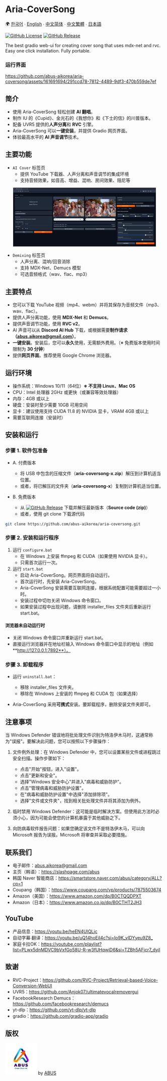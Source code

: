 # Aria-CoverSong

🌍 [한국어](README.kor.md) ∙ [English](README.eng.md) ∙ [中文简体](README.zh.md) ∙ [中文繁體](README.tw.md) ∙ [日本語](README.jpn.md)

[![GitHub License](https://img.shields.io/github/license/abus-aikorea/aria-coversong)](LICENSE)
[![GitHub Release](https://img.shields.io/github/v/release/abus-aikorea/aria-coversong)](https://github.com/abus-aikorea/aria-coversong/releases)

The best gradio web-ui for creating cover song that uses mdx-net and rvc. Easy one click installation. Fully portable.

### 运行界面

https://github.com/abus-aikorea/aria-coversong/assets/161691694/291ccd78-7812-4489-9df3-470b559de7ef

## 简介
* 使用 Aria-CoverSong 轻松创建 **AI 翻唱**。
* 制作 IU 的《Cupid》、金光石的《我想你》和《下士的信》的川普版本。
* 配备 UVR5 提供的**人声分离**和 **RVC** 引擎。
* Aria-CoverSong 可以**一键安装**，并提供 Gradio 网页界面。
* 体验最高水平的 **AI 声音调节**技术。

## 主要功能

* `AI Cover` 标签页
  - 提供 YouTube 下载器、人声分离和声音调节的集成环境
  - 支持音频效果，如音高、增益、混响、房间效果、阻尼等

<p align="center">
  <img style="width: 90%; height: 90%" src="images/main_page.eng.png?raw=true" alt=""/>
</p>  

* `Demixing` 标签页
  - 人声分离、混响/回音消除
  - 支持 MDX-Net、Demucs 模型
  - 可选音频格式（wav、flac、mp3）

## 主要特点
* 您可以下载 YouTube 视频（mp4、webm）并将其保存为音频文件（mp3、wav、flac）。
* 提供人声分离功能，使用 **MDX-Net** 和 **Demucs**。
* 提供声音调节功能，使用 **RVC v2**。
* AI 声音可以从 **Discord AI Hub** 下载，或根据需要**制作请求（abus.aikorea@gmail.com）**。
* **一键安装**。安装后，您可以**永久**使用，无需额外费用。（※ 免费版本使用时间限制为 **30 分钟**）
* 提供**网页界面**。推荐使用 Google Chrome 浏览器。

## 运行环境
* 操作系统：Windows 10/11（64位）**※ 不支持 Linux、Mac OS**
* CPU：Intel 处理器 2GHz 或更快（或兼容等效处理器）
* 内存：4GB 或以上
* 硬盘：安装时至少需要 10GB 可用空间
* 显卡：建议使用支持 CUDA 11.8 的 NVIDIA 显卡，VRAM 4GB 或以上
* 需要互联网连接（安装时）

## 安装和运行

### 步骤 1. 软件包准备
* A. 付费版本
    + 将 USB 中包含的压缩文件（**aria-coversong-x.zip**）解压到计算机适当位置。
    + 或者，将已解压的文件夹（**aria-coversong-x**）复制到计算机适当位置。

* B. 免费版本
  + 从 [![GitHub Release](https://img.shields.io/github/v/release/abus-aikorea/aria-coversong)](https://github.com/abus-aikorea/aria-coversong/releases) 下载并解压最新版本（**Source code (zip)**）
  + 或者，使用 git clone 下载源代码

```bash
git clone https://github.com/abus-aikorea/aria-coversong.git
```

### 步骤 2. 安装和运行程序
1. 运行 `configure.bat`
   - 在 Windows 上安装 ffmpeg 和 CUDA（如果使用 NVIDIA 显卡）。
   - 只需首次运行一次。
2. 运行 `start.bat`
   - 启动 Aria-CoverSong。网页界面将自动运行。
   - 首次运行时，先安装 Aria-CoverSong。
   - Aria-CoverSong 安装需要互联网连接，根据系统配置可能需要超过一小时。
   - 安装过程中切勿关闭 Windows 命令窗口。
   - 如果安装过程中出现问题，请删除 installer_files 文件夹后重新运行 start.bat。

#### 浏览器未自动运行时
- 关闭 Windows 命令窗口并重新运行 start.bat。
- 直接运行浏览器并在地址栏输入 Windows 命令窗口中显示的地址（例如 **http://127.0.0.1:7892**）。

### 步骤 3. 卸载程序
* 运行 `uninstall.bat`：
  - 移除 installer_files 文件夹。
  - 移除在 Windows 上安装的 ffmpeg 和 CUDA 包（如果选择）

* Aria-CoverSong 采用**可携式**安装。要卸载程序，删除安装文件夹即可。

## 注意事项
当 Windows Defender 错误地将批处理文件识别为特洛伊木马时，这通常称为"误报"。要解决此问题，您可以按照以下步骤操作：

1. 文件例外处理：在 Windows Defender 中，您可以设置某些文件或进程跳过安全扫描。操作步骤如下：
   * 点击"开始"按钮，进入"设置"。
   * 点击"更新和安全"。
   * 选择"Windows 安全中心"并进入"病毒和威胁防护"。
   * 点击"管理病毒和威胁防护设置"。
   * 在"病毒和威胁防护设置"中选择"添加排除项"。
   * 选择"文件或文件夹"，找到相关批处理文件并将其添加为例外。

2. 临时禁用 Windows Defender：这可能是临时解决方案。但使用此方法时必须小心，因为可能会使您的计算机暴露于其他威胁之下。

3. 向防病毒软件报告问题：如果您确定该文件不是特洛伊木马，可以向 Microsoft 报告为误报。Microsoft 将审查并采取必要措施。

## 联系我们
* 电子邮件：<abus.aikorea@gmail.com>
* 主页（韩语）：<https://slashpage.com/abus>
* 韩国 Naver 智能商店：<https://smartstore.naver.com/abus/category/ALL?cp=1>
* Coupang（韩国）：<https://www.coupang.com/vp/products/7875503674>
* Amazon（美国）：<https://www.amazon.com/dp/B0CTQQDPXT>
* Amazon（日本）：<https://www.amazon.co.jp/dp/B0CTHT2JH3>

## YouTube
* 产品信息：<https://youtu.be/heEN4UIQLjc>
* 自动字幕∙翻译：<https://youtu.be/uQ14hoEiI4c?si=Io9K_vIDYyeu9Z8_>
* 家庭卡拉OK：<https://youtube.com/playlist?list=PLwx5dnMDVC9bVxfGo58U-R-w3fUHqwiD6&si=TZBh5AFjcr7_dyiI>

## 致谢
* RVC-Project：<https://github.com/RVC-Project/Retrieval-based-Voice-Conversion-WebUI>
* UVR5：<https://github.com/Anjok07/ultimatevocalremovergui>
* FacebookResearch Demucs：<https://github.com/facebookresearch/demucs>
* yt-dlp：<https://github.com/yt-dlp/yt-dlp>
* gradio：<https://github.com/gradio-app/gradio>

## 版权
<img src="images/ABUS-logo.jpg" width="100" height="100"> by [ABUS](https://slashpage.com/abus)